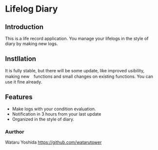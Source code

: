 
# Lifelog Diary

## Introduction
This is a life record application.
You manage your lifelogs in the style of diary by making new logs.


## Instllation
It is fully stable, but there will be some update, like improved usibility, making new　functions and small changes on existing functions. 
You can use it fine already.

## Features
- Make logs with your condition evaluation.
- Notification in 3 hours from your last update
- Organized in the style of diary.

### Aurthor
Wataru Yoshida
https://github.com/watarutower